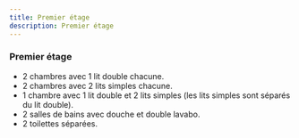 ```yaml
---
title: Premier étage
description: Premier étage
---
```


### Premier étage

- 2 chambres avec 1 lit double chacune.
- 2 chambres avec 2 lits simples chacune.
- 1 chambre avec 1 lit double et 2 lits simples (les lits simples sont séparés du lit double).
- 2 salles de bains avec douche et double lavabo.
- 2 toilettes séparées.
